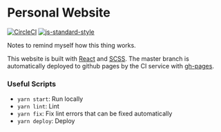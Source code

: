 # Personal Website
[![CircleCI](https://circleci.com/gh/martinjaime/martinjai.me.svg?style=svg)](https://circleci.com/gh/martinjaime/martinjai.me)
[![js-standard-style](https://img.shields.io/badge/code%20style-standard-brightgreen.svg)](http://standardjs.com)


Notes to remind myself how this thing works.

This website is built with [React](https://reactjs.org/) and [SCSS](https://sass-lang.com/). The master branch is automatically deployed to github pages by the CI service with [gh-pages](https://github.com/tschaub/gh-pages).


### Useful Scripts

* `yarn start`: Run locally
* `yarn lint`: Lint
* `yarn fix`: Fix lint errors that can be fixed automatically
* `yarn deploy`: Deploy
